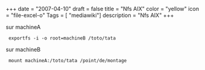 +++
date = "2007-04-10"
draft = false
title = "Nfs AIX"
color = "yellow"
icon = "file-excel-o"
Tags = [ "mediawiki"]
description = "Nfs AIX"
+++

sur machineA

     exportfs -i -o root=machineB /toto/tata

sur machineB

     mount machineA:/toto/tata /point/de/montage
